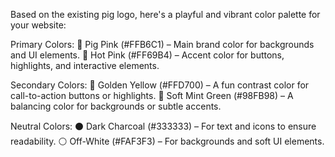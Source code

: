 Based on the existing pig logo, here's a playful and vibrant color palette for your website:

Primary Colors:
🐷 Pig Pink (#FFB6C1) – Main brand color for backgrounds and UI elements.
🎨 Hot Pink (#FF69B4) – Accent color for buttons, highlights, and interactive elements.

Secondary Colors:
🌟 Golden Yellow (#FFD700) – A fun contrast color for call-to-action buttons or highlights.
🌿 Soft Mint Green (#98FB98) – A balancing color for backgrounds or subtle accents.

Neutral Colors:
⚫ Dark Charcoal (#333333) – For text and icons to ensure readability.
⚪ Off-White (#FAF3F3) – For backgrounds and soft UI elements.